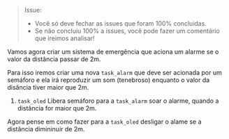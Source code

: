 > Issue:
>
> - Você só deve fechar as issues que foram 100% concluidas.
> - Se não concluiu 100% a issues, você pode fazer um comentário que ireimos analisar!

Vamos agora criar um sistema de emergência que aciona um alarme se o valor da distância passar de 2m.

Para isso iremos criar uma nova `task_alarm` que deve ser acionada por um semáforo e ela irá reproduzir um som (tenebroso) enquanto o valor da disância tiver maior que 2m. 

1. `task_oled` Libera semáforo para a `task_alarm` soar o alarme, quando a distância for maior que 2m.

Agora pense em como fazer para a `task_oled` desligar o alame se a distância dimininuir de 2m.
